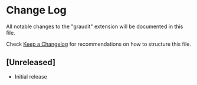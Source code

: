 # Change Log

All notable changes to the "graudit" extension will be documented in this file.

Check [Keep a Changelog](http://keepachangelog.com/) for recommendations on how to structure this file.

## [Unreleased]

- Initial release